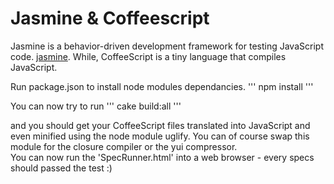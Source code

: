 Jasmine & Coffeescript
=================================

Jasmine is a behavior-driven development framework for testing JavaScript code. [jasmine](http://jasmine.github.io/2.0/introduction.html). While, CoffeeScript is a tiny language that compiles JavaScript.    

Run package.json to install node modules dependancies.
'''
npm install
'''

You can now try to run 
'''
cake build:all
'''

and you should get your CoffeeScript files translated into JavaScript and even minified using the node module uglify. You can of course swap this module for the closure compiler or the yui compressor.    
You can now run the 'SpecRunner.html' into a web browser - every specs should passed the test :)